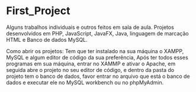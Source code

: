 # First_Project
Alguns trabalhos individuais e outros feitos em sala de aula.
Projetos desenvolvidos em PHP, JavaScript, JavaFX, Java, linguagem de marcação HTML e Banco de dados MySQL.

Como abrir os projetos: Tem que ter instalado na sua máquina o XAMPP, MySQL e algum editor de código da sua preferência,
Após ter todos esses programas em sua máquina, entrar no XAMMP e ativar o Apache, em seguida abre o projeto no seu editor de código,
e dentro da pasta do projeto tem o banco de dados, favor entrar no arquivo que está o banco de dados e executar ele no MySQL workbench ou no phpMyAdmin.
